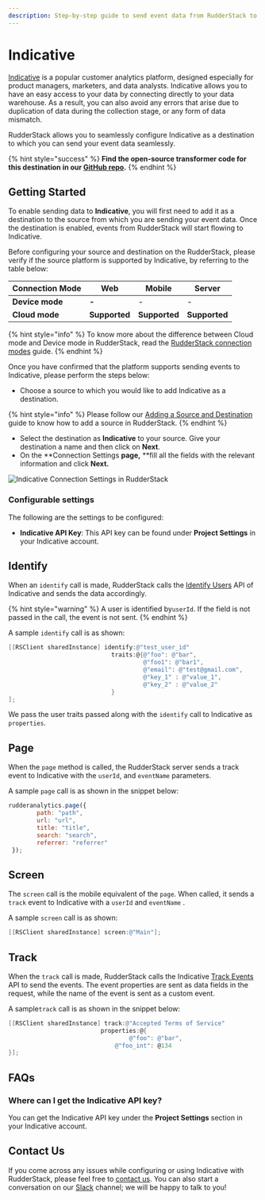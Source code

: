 ```yaml
---
description: Step-by-step guide to send event data from RudderStack to Indicative.
---
```


# Indicative

[Indicative](https://indicative.com) is a popular customer analytics platform, designed especially for product managers, marketers, and data analysts. Indicative allows you to have an easy access to your data by connecting directly to your data warehouse. As a result, you can also avoid any errors that arise due to duplication of data during the collection stage, or any form of data mismatch.

RudderStack allows you to seamlessly configure Indicative as a destination to which you can send your event data seamlessly.

{% hint style="success" %}
**Find the open-source transformer code for this destination in our **[**GitHub repo**](https://github.com/rudderlabs/rudder-transformer/tree/master/v0/destinations/indicative)**.**
{% endhint %}

## Getting Started

To enable sending data to **Indicative**, you will first need to add it as a destination to the source from which you are sending your event data. Once the destination is enabled, events from RudderStack will start flowing to Indicative.

Before configuring your source and destination on the RudderStack, please verify if the source platform is supported by Indicative, by referring to the table below:

| **Connection Mode** | **Web**       | **Mobile**    | **Server**    |
| ------------------- | ------------- | ------------- | ------------- |
| **Device mode**     | **-**         | -             | -             |
| **Cloud mode**      | **Supported** | **Supported** | **Supported** |

{% hint style="info" %}
To know more about the difference between Cloud mode and Device mode in RudderStack, read the [RudderStack connection modes](https://docs.rudderstack.com/get-started/rudderstack-connection-modes) guide.
{% endhint %}

Once you have confirmed that the platform supports sending events to Indicative, please perform the steps below:

* Choose a source to which you would like to add Indicative as a destination.

{% hint style="info" %}
Please follow our [Adding a Source and Destination](https://docs.rudderstack.com/how-to-guides/adding-source-and-destination-rudderstack) guide to know how to add a source in RudderStack.
{% endhint %}

* Select the destination as **Indicative** to your source. Give your destination a name and then click on **Next**.
* On the **Connection Settings **page,** **fill all the fields with the relevant information and click **Next.**

![Indicative Connection Settings in RudderStack](../../.gitbook/assets/indicative.png)

### Configurable settings

The following are the settings to be configured:

* **Indicative API Key**: This API key can be found under **Project Settings** in your Indicative account.

## Identify

When an `identify` call is made, RudderStack calls the [Identify Users](https://support.indicative.com/hc/en-us/articles/360004147512-REST-API-Guide#IdentifyUsers2) API of Indicative and sends the data accordingly.

{% hint style="warning" %}
A user is identified by`userId`. If the field is not passed in the call, the event is not sent.
{% endhint %}

A sample `identify` call is as shown:

```objectivec
[[RSClient sharedInstance] identify:@"test_user_id"
                             traits:@{@"foo": @"bar",
                                      @"foo1": @"bar1",
                                      @"email": @"test@gmail.com",
                                      @"key_1" : @"value_1",
                                      @"key_2" : @"value_2"
                             }
];
```

We pass the user traits passed along with the `identify` call to Indicative as `properties`.

## Page

When the `page` method is called, the RudderStack server sends a track event to Indicative with the `userId`, and `eventName` parameters. 

A sample `page` call is as shown in the snippet below:

```javascript
rudderanalytics.page({
        path: "path",
        url: "url",
        title: "title",
        search: "search",
        referrer: "referrer"
 });
```

## Screen

The `screen` call is the mobile equivalent of the `page`. When called, it sends a `track` event to Indicative with a `userId` and `eventName` .

A sample `screen` call is as shown:

```objectivec
[[RSClient sharedInstance] screen:@"Main"];
```

## Track

When the `track` call is made, RudderStack calls the Indicative [Track Events](https://support.indicative.com/hc/en-us/articles/360004147512-REST-API-Guide#TrackEvents) API to send the events. The event properties are sent as data fields in the request, while the name of the event is sent as a custom event.

A sample`track` call is as shown in the snippet below:

```objectivec
[[RSClient sharedInstance] track:@"Accepted Terms of Service" 
                          properties:@{
                                  @"foo": @"bar",
                              @"foo_int": @134
}];
```

## FAQs

### Where can I get the Indicative API key?

You can get the Indicative API key under the **Project Settings** section in your Indicative account.

## Contact Us

If you come across any issues while configuring or using Indicative with RudderStack, please feel free to [contact us](mailto:%20docs@rudderstack.com). You can also start a conversation on our [Slack](https://resources.rudderstack.com/join-rudderstack-slack) channel; we will be happy to talk to you!
